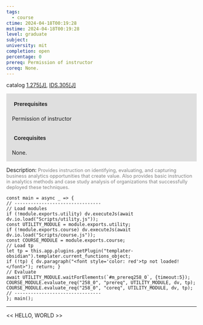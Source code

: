 ```yaml
---
tags:
  - course
ctime: 2024-04-18T00:19:28
mstime: 2024-04-18T00:19:28
level: graduate
subject: 
university: mit
completion: open
percentage: 0
prereq: Permission of instructor
coreq: None.
---
```


catalog [1.275[J]](http://student.mit.edu/catalog/m1b.html#1.275), [IDS.305[J]](http://student.mit.edu/catalog/mIDSa.html#IDS.305)

<span style="display: block; padding: 15px; background-color: rgb(100, 100, 100, 0.2);"><font id="m_prereq258_0" style="display: block; font-family: Arial, sans-serif; font-weight: bold; padding: 5px">Prerequisites</font><br><span id="prereq258_0">Permission of instructor</span></span>
<span style="display: block; padding: 15px; background-color: rgb(100, 100, 100, 0.2);"><font id="m_coreq258_0" style="display: block; font-family: Arial, sans-serif; font-weight: bold; padding: 5px">Corequisites</font><br><span id="coreq258_0">None.</span></span>

<font style="">Description:</font>
<font style="color: grey; font-size: 0.8rem;">Provides instruction on identifying, evaluating, and capturing business analytics opportunities that create value. Also provides basic instruction in analytics methods and case study analysis of organizations that successfully deployed these techniques.</font>

```dataviewjs
const main = async _ => {
// --------------------------------
// Load modules
if (!module.exports.utility) dv.executeJs(await dv.io.load("Scripts/utility.js"));
const UTILITY_MODULE = module.exports.utility;
if (!module.exports.course) dv.executeJs(await dv.io.load("Scripts/course.js"));
const COURSE_MODULE = module.exports.course;
// Load tp
let tp = this.app.plugins.getPlugin("templater-obsidian").templater.current_functions_object;
if (!tp) { dv.paragraph("<font style='color: red'>tp not loaded!</font>"); return; }
// Evaluate
await UTILITY_MODULE.waitForElements(`#m_prereq258_0`, {timeout:5});
COURSE_MODULE.evaluate_req("258_0", "prereq", UTILITY_MODULE, dv, tp);
COURSE_MODULE.evaluate_req("258_0", "coreq", UTILITY_MODULE, dv, tp);
// --------------------------------
}; main();
```

---

<< HELLO, WORLD >>
